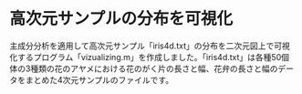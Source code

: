# 高次元サンプルの分布を可視化
主成分分析を適用して高次元サンプル「iris4d.txt」の分布を二次元図上で可視化するプログラム「vizualizing.m」を作成しました。「iris4d.txt」は各種50個体の3種類の花のアヤメにおける花のがく片の長さと幅、花弁の長さと幅のデータをまとめた4次元サンプルのファイルです。
